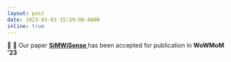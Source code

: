 ```yaml
---
layout: post
date: 2023-03-03 15:59:00-0400
inline: true
---
```


:mega: :tada:  Our paper <strong>  <a class="news-title" href="/assets/pdf/SiMWiSense">SiMWiSense </a>  </strong> has been accepted for publication in <strong> WoWMoM '23 </strong>
